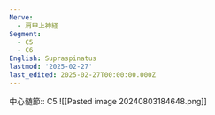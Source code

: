 ```yaml
---
Nerve:
  - 肩甲上神経
Segment:
  - C5
  - C6
English: Supraspinatus
lastmod: '2025-02-27'
last_edited: 2025-02-27T00:00:00.000Z
---
```


中心髄節:: C5
![[Pasted image 20240803184648.png]]
